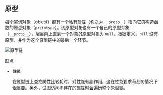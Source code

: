 ## 原型


每个实例对象（object）都有一个私有属性（称之为 ```__proto__```）指向它的构造函数的原型对象（```prototype```）。该原型对象也有一个自己的原型对象（```__proto__```），层层向上直到一个对象的原型对象为 ```null```。根据定义，```null``` 没有原型，并作为这个原型链中的最后一个环节。


![原型链](https://img2018.cnblogs.com/common/999484/201912/999484-20191230152427099-1094159783.png)


缺点

* 性能

    在原型链上查找属性比较耗时，对性能有副作用，这在性能要求苛刻的情况下很重要。另外，试图访问不存在的属性时会遍历整个原型链。

